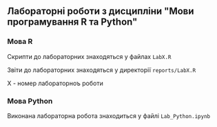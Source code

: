 ## Лабораторні роботи з дисципліни "Мови програмування R та Python"

### Мова R

Скрипти до лабораторних знаходяться у файлах `LabX.R`

Звіти до лабораторних знаходяться у директорії `reports/LabX.R`

X - номер лабораторноъ роботи

### Мова Python

Виконана лабораторна робота знаходиться у файлі `Lab_Python.ipynb`